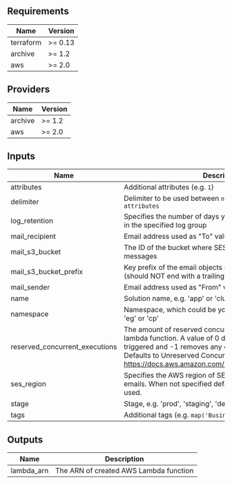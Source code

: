 <!-- markdownlint-disable -->
## Requirements

| Name | Version |
|------|---------|
| terraform | >= 0.13 |
| archive | >= 1.2 |
| aws | >= 2.0 |

## Providers

| Name | Version |
|------|---------|
| archive | >= 1.2 |
| aws | >= 2.0 |

## Inputs

| Name | Description | Type | Default | Required |
|------|-------------|------|---------|:--------:|
| attributes | Additional attributes (e.g. `1`) | `list(string)` | `[]` | no |
| delimiter | Delimiter to be used between `namespace`, `stage`, `name` and `attributes` | `string` | `"-"` | no |
| log\_retention | Specifies the number of days you want to retain log events in the specified log group | `number` | `7` | no |
| mail\_recipient | Email address used as "To" value to send an email | `string` | n/a | yes |
| mail\_s3\_bucket | The ID of the bucket where SES saves raw received email messages | `string` | n/a | yes |
| mail\_s3\_bucket\_prefix | Key prefix of the email objects used to store emails by SES (should NOT end with a trailing slash `/`) | `string` | n/a | yes |
| mail\_sender | Email address used as "From" value to send an email | `string` | n/a | yes |
| name | Solution name, e.g. 'app' or 'cluster' | `string` | `"app"` | no |
| namespace | Namespace, which could be your organization name, e.g. 'eg' or 'cp' | `string` | n/a | yes |
| reserved\_concurrent\_executions | The amount of reserved concurrent executions for this lambda function. A value of 0 disables lambda from being triggered and -1 removes any concurrency limitations. Defaults to Unreserved Concurrency Limits -1. See: https://docs.aws.amazon.com/lambda/latest/dg/scaling.html | `number` | `-1` | no |
| ses\_region | Specifies the AWS region of SES to be used for sending emails. When not specified default aws provider region is used. | `string` | `""` | no |
| stage | Stage, e.g. 'prod', 'staging', 'dev', or 'test' | `string` | n/a | yes |
| tags | Additional tags (e.g. `map('BusinessUnit','XYZ')` | `map(string)` | `{}` | no |

## Outputs

| Name | Description |
|------|-------------|
| lambda\_arn | The ARN of created AWS Lambda function |

<!-- markdownlint-restore -->
